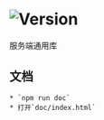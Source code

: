 # ![Version](https://img.shields.io/badge/version-10.99.29-green.svg)

服务端通用库

## 文档
    * `npm run doc`
    * 打开`doc/index.html`